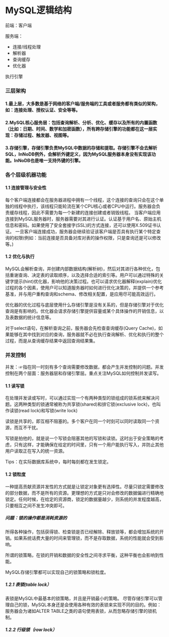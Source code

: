 # MySQL逻辑结构

前端：客户端 

服务端： 

- 连接/线程处理
- 解析器
- 查询缓存
- 优化器

执行引擎

### 三层架构
#### 1.最上层，大多数是基于网络的客户端/服务端的工具或者服务都有类似的架构，如：连接处理、授权认证、安全等等。
#### 2.MySQL核心服务层：包括查询解析、分析、优化、缓存以及所有的内置函数（比如：日期、时间、数学和加密函数），所有跨存储引擎的功能都在这一层实现：存储过程、触发器、视图等。
#### 3.存储引擎，存储引擎负责MySQL中数据的存储和提取。存储引擎不会去解析SQL，InNoDB例外，会解析外键定义，因为MySQL服务器本身没有实现该功能。InNoDB也是唯一支持外键的引擎。

### 各个层级机器功能

#### 1.1 连接管理与安全性
每个客户端连接都会在服务器进程中拥有一个线程，这个连接的查询只会在这个单独的线程中执行，该线程只能轮流在某个CPU核心或者CPU中运行。服务器会负责缓存线程，因此不需要为每一个新建的连接创建或者销毁线程。
当客户端应用连接到MySQL服务器时，服务器需要对其进行认证。认证基于用户名、原始主机信息和密码。如果使用了安全套接字(SSL)的方式连接，还可以使用X.509证书认证。
一旦客户端连接成功，服务器会继续验证该客户端是否具有执行某个特定查询的权限(例如：当前连接是否具备对库对表的操作权限，只是查询还是可以修改等。)

#### 1.2 优化与执行
MySQL会解析查询，并创建内部数据结构(解析树)，然后对其进行各种优化，包括重谢查询、决定表的读取顺序，以及选择合适的索引等。用户可以通过特殊的关键字提示(hint)优化器，影响他的决策过程。也可以请求优化器解释(explain)优化过程的各个因素，使用户可以知道服务器时如何进行优化决策的，并提供一个参考基准，并与用户重构查询和schema、修改相关配置，是应用尽可能高效运行。

优化器的优化过程与底层使用什么存储引擎是没有关系的，但是存储引擎对于优化查询是有影响的。优化器会请求存储引擎提供容量或某个具体操作的开销信息，以及表数据的统计信息等。

对于select语句，在解析查询之前，服务器会先检查查询缓存(Query Cache)，如果能够在其中找到对应的查询，服务器就不必在执行查询解析、优化和执行的整个过程，而是从查询缓存结果中返回查询结果集。

### 并发控制
并发：☞指在同一时刻有多个查询需要修改数据，都会产生并发控制的问题。并发控制在两个层面：服务器层和存储引擎层。重点关注MySQL如何控制并发读写。

#### 1.1 读写锁

在处理并发读或写时，可以通过实现一个有两种类型的锁组成的锁系统来解决问题。这两种类型的锁通常被称为共享锁(shared)和排它锁(exclusive lock)，也叫作读锁(read lock)和写锁(write lock)

读锁是共享的，即互相不阻塞的。多个客户在同一个时刻可以同时读取同一个资源，而互不干扰。

写锁是拍他的，就是说一个写锁会阻塞其他的写锁和读锁。这时出于安全策略的考虑，只有这样，才能确保在给定的时间里，只有一个用户能执行写入，并防止其他用户读取正在写入的统一资源。

Tips：在实际数据库系统中，每时每刻都在发生锁定。

#### 1.2 锁粒度

一种提高贡献资源并发性的方式就是让锁定对象更有选择性。尽量只锁定需要修改的部分数据，而不是所有的资源。更理想的方式是只对会修改的数据偏进行精确地锁定。任何时候，在给定的资源商，锁定的数据量越少，则系统的并发程度越高，只要相互之间不发生冲突即可。

##### 问题：锁的操作都是消耗资源的
所得各种操作，包括获得锁、检查锁是否已经解除、释放锁等，都会增加系统的开销。如果系统话费大量的时间来管理锁，而不是存取数据，系统的性能就会受到影响。

所谓的锁策略，在锁的开销和数据的安全性之间寻求平衡，这种平衡也会影响到性能。

MySQL存储引擎都可以实现自己的锁策略和锁粒度。

##### 1.2.1 表锁(table lock）
表锁是MySQL中最基本的锁策略，并且是开销最小的策略。 尽管存储引擎可以管理自己的锁，MySQL本身还是会使用各种有效的表锁来实现不同的目的。例如：服务器会为诸如ALTER TABLE之类的语句使用表锁，从而忽略存储引擎的锁机制。

##### 1.2.2 行级锁（row lock）
















